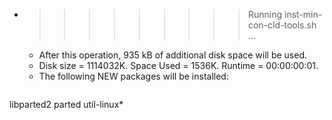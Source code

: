 * >>>>>>>>> Running inst-min-con-cld-tools.sh ...
  * After this operation, 935 kB of additional disk space will be used.
  * Disk size = 1114032K. Space Used = 1536K. Runtime = 00:00:00:01.
  * The following NEW packages will be installed:
  ```bash
libparted2 parted util-linux*
  ```
